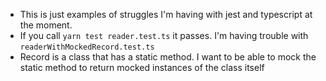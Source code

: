* This is just examples of struggles I'm having with jest and typescript at the moment.
* If you call `yarn test reader.test.ts` it passes. I'm having trouble with `readerWithMockedRecord.test.ts`
* Record is a class that has a static method. I want to be able to mock the static method to return mocked instances of the class itself
